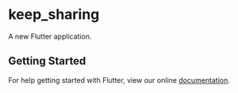 # keep_sharing

A new Flutter application.

## Getting Started

For help getting started with Flutter, view our online
[documentation](https://flutter.io/).
